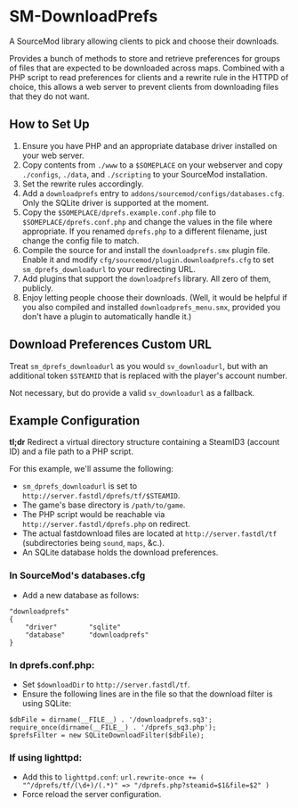 SM-DownloadPrefs
================
A SourceMod library allowing clients to pick and choose their downloads.

Provides a bunch of methods to store and retrieve preferences for groups of files that are expected to be downloaded across maps.
Combined with a PHP script to read preferences for clients and a rewrite rule in the HTTPD of choice, this allows a web server to prevent clients from downloading files that they do not want.

How to Set Up
-------------
1.  Ensure you have PHP and an appropriate database driver installed on your web server.
2.  Copy contents from `./www` to a `$SOMEPLACE` on your webserver and copy `./configs`, `./data`, and `./scripting` to your SourceMod installation.
3.  Set the rewrite rules accordingly.
4.  Add a `downloadprefs` entry to `addons/sourcemod/configs/databases.cfg`.  Only the SQLite driver is supported at the moment.
5.  Copy the `$SOMEPLACE/dprefs.example.conf.php` file to `$SOMEPLACE/dprefs.conf.php` and change the values in the file where appropriate.  If you renamed `dprefs.php` to a different filename, just change the config file to match.
6.  Compile the source for and install the `downloadprefs.smx` plugin file.  Enable it and modify `cfg/sourcemod/plugin.downloadprefs.cfg` to set `sm_dprefs_downloadurl` to your redirecting URL.
7.  Add plugins that support the `downloadprefs` library.  All zero of them, publicly.
8.  Enjoy letting people choose their downloads.  (Well, it would be helpful if you also compiled and installed `downloadprefs_menu.smx`, provided you don't have a plugin to automatically handle it.)

Download Preferences Custom URL
-------------------------------
Treat `sm_dprefs_downloadurl` as you would `sv_downloadurl`, but with an additional token `$STEAMID` that is replaced with the player's account number.

Not necessary, but do provide a valid `sv_downloadurl` as a fallback.

Example Configuration
---------------------
**tl;dr** Redirect a virtual directory structure containing a SteamID3 (account ID) and a file path to a PHP script.

For this example, we'll assume the following:
  * `sm_dprefs_downloadurl` is set to `http://server.fastdl/dprefs/tf/$STEAMID`.
  * The game's base directory is `/path/to/game`.
  * The PHP script would be reachable via `http://server.fastdl/dprefs.php` on redirect.
  * The actual fastdownload files are located at `http://server.fastdl/tf` (subdirectories being `sound`, `maps`, &c.).
  * An SQLite database holds the download preferences.

### In SourceMod's databases.cfg
  * Add a new database as follows:
```
"downloadprefs"
{
	"driver"		"sqlite"
	"database"		"downloadprefs"
}
```

### In dprefs.conf.php:
  * Set `$downloadDir` to `http://server.fastdl/tf`.
  * Ensure the following lines are in the file so that the download filter is using SQLite:
```
$dbFile = dirname(__FILE__) . '/downloadprefs.sq3';
require_once(dirname(__FILE__) . '/dprefs_sq3.php');
$prefsFilter = new SQLiteDownloadFilter($dbFile);
```

### If using lighttpd:
  * Add this to `lighttpd.conf`: `url.rewrite-once += ( "^/dprefs/tf/(\d+)/(.*)" => "/dprefs.php?steamid=$1&file=$2" )`
  * Force reload the server configuration.
